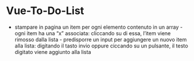# Vue-To-Do-List
- stampare in pagina un item per ogni elemento contenuto in un array - ogni item ha una “x” associata: cliccando su di essa, l’item viene rimosso dalla lista - predisporre un input per aggiungere un nuovo item alla lista: digitando il tasto invio oppure ciccando su un pulsante, il testo digitato viene aggiunto alla lista
